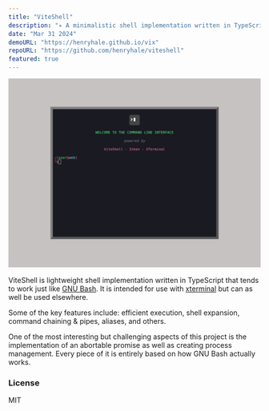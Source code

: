 ```yaml
---
title: "ViteShell"
description: "✴️ A minimalistic shell implementation written in TypeScript."
date: "Mar 31 2024"
demoURL: "https://henryhale.github.io/vix"
repoURL: "https://github.com/henryhale/viteshell"
featured: true
---
```


![ViteShell](https://github.com/henryhale/vix/raw/master/media/preview.png)

ViteShell is lightweight shell implementation written in TypeScript that tends to work just like [GNU Bash](https://www.gnu.org/software/bash/). It is intended for use with [xterminal](https://github.com/henryhale/xterminal) but can as well be used elsewhere.

Some of the key features include: efficient execution, shell expansion, command chaining & pipes, aliases, and others.

One of the most interesting but challenging aspects of this project is the implementation of an abortable promise as well as creating process management. Every piece of it is entirely based on how GNU Bash actually works.

### License

MIT